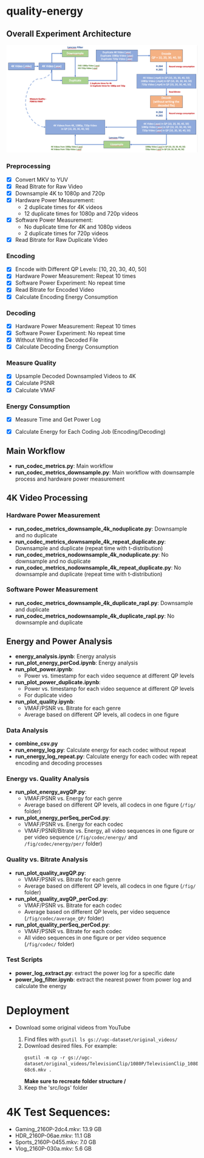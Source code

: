 # quality-energy

## Overall Experiment Architecture

![Overall Experiment Architecture](./energy_workflow.png)


### Preprocessing
- [x] Convert MKV to YUV
- [x] Read Bitrate for Raw Video
- [x] Downsample 4K to 1080p and 720p
- [x] Hardware Power Measurement: 
  - 2 duplicate times for 4K videos
  - 12 duplicate times for 1080p and 720p videos
- [x] Software Power Measurement: 
  - No duplicate time for 4K and 1080p videos
  - 2 duplicate times for 720p videos
- [x] Read Bitrate for Raw Duplicate Video

### Encoding  
- [x] Encode with Different QP Levels: [10, 20, 30, 40, 50]
- [x] Hardware Power Measurement: Repeat 10 times
- [x] Software Power Experiment: No repeat time
- [x] Read Bitrate for Encoded Video
- [x] Calculate Encoding Energy Consumption

### Decoding
- [x] Hardware Power Measurement: Repeat 10 times
- [x] Software Power Experiment: No repeat time
- [x] Without Writing the Decoded File
- [x] Calculate Decoding Energy Consumption

### Measure Quality
- [x] Upsample Decoded Downsampled Videos to 4K 
- [x] Calculate PSNR
- [x] Calculate VMAF

### Energy Consumption
- [x] Measure Time and Get Power Log
- [x] Calculate Energy for Each Coding Job (Encoding/Decoding)



## Main Workflow

- **run_codec_metrics.py**: Main workflow
- **run_codec_metrics_downsample.py**: Main workflow with downsample process and hardware power measurement

## 4K Video Processing

### Hardware Power Measurement

- **run_codec_metrics_downsample_4k_noduplicate.py**: Downsample and no duplicate
- **run_codec_metrics_downsample_4k_repeat_duplicate.py**: Downsample and duplicate (repeat time with t-distribution)
- **run_codec_metrics_nodownsample_4k_noduplicate.py**: No downsample and no duplicate
- **run_codec_metrics_nodownsample_4k_repeat_duplicate.py**: No downsample and duplicate (repeat time with t-distribution)

### Software Power Measurement

- **run_codec_metrics_downsample_4k_duplicate_rapl.py**: Downsample and duplicate
- **run_codec_metrics_nodownsample_4k_duplicate_rapl.py**: No downsample and duplicate


## Energy and Power Analysis

- **energy_analysis.ipynb**: Energy analysis
- **run_plot_energy_perCod.ipynb**: Energy analysis
- **run_plot_power.ipynb**: 
  - Power vs. timestamp for each video sequence at different QP levels
- **run_plot_power_duplicate.ipynb**: 
  - Power vs. timestamp for each video sequence at different QP levels
  - For duplicate video
- **run_plot_quality.ipynb**:
  - VMAF/PSNR vs. Bitrate for each genre
  - Average based on different QP levels, all codecs in one figure


### Data Analysis

- **combine_csv.py**
- **run_energy_log.py**: Calculate energy for each codec without repeat
- **run_energy_log_repeat.py**: Calculate energy for each codec with repeat encoding and decoding processes

### Energy vs. Quality Analysis

- **run_plot_energy_avgQP.py**: 
  - VMAF/PSNR vs. Energy for each genre
  - Average based on different QP levels, all codecs in one figure (`/fig/` folder)
- **run_plot_energy_perSeq_perCod.py**: 
  - VMAF/PSNR vs. Energy for each codec 
  - VMAF/PSNR/Bitrate vs. Energy, all video sequences in one figure or per video sequence (`/fig/codec/energy/` and `/fig/codec/energy/per/` folder)

### Quality vs. Bitrate Analysis

- **run_plot_quality_avgQP.py**: 
  - VMAF/PSNR vs. Bitrate for each genre
  - Average based on different QP levels, all codecs in one figure (`/fig/` folder)
- **run_plot_quality_avgQP_perCod.py**: 
  - VMAF/PSNR vs. Bitrate for each codec
  - Average based on different QP levels, per video sequence (`/fig/codec/average_QP/` folder)
- **run_plot_quality_perSeq_perCod.py**: 
  - VMAF/PSNR vs. Bitrate for each codec
  - All video sequences in one figure or per video sequence (`/fig/codec/` folder)

### Test Scripts
- **power_log_extract.py**: extract the power log for a specific date
- **power_log_filter.ipynb**: extract the nearest power from power log and calculate the energy


# Deployment
- Download some original videos from YouTube

  1. Find files with `gsutil ls gs://ugc-dataset/original_videos/`
  2. Download desired files. For example:
     ```
     gsutil -m cp -r gs://ugc-dataset/original_videos/TelevisionClip/1080P/TelevisionClip_1080P-68c6.mkv .
     ```
     **Make sure to recreate folder structure /<resolution>**
  3. Keep the 'src/logs' folder

   
# 4K Test Sequences:
- Gaming_2160P-2dc4.mkv: 13.9 GB
- HDR_2160P-06ae.mkv: 11.1 GB
- Sports_2160P-0455.mkv: 7.0 GB
- Vlog_2160P-030a.mkv: 5.6 GB










